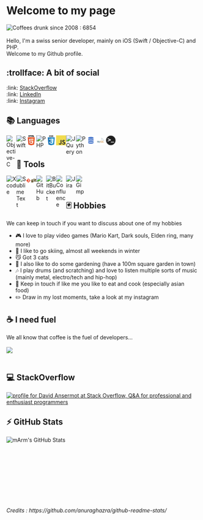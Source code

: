 # Welcome to my page
<img align="left" alt="Coffees drunk since 2008 : 6854" src="https://img.shields.io/badge/Coffees%20drunk%20since%202008-6854-blue.svg" />
<br /><br />
Hello, I'm a swiss senior developer, mainly on iOS (Swift / Objective-C) and PHP.<br />
Welcome to my Github profile.

## :trollface: A bit of social
<p>
:link: <a href="https://stackoverflow.com/users/785593/david-ansermot" target="_blank" title="StackOverflow">StackOverflow</a><br />
:link: <a href="https://www.linkedin.com/in/davidansermot/" target="_blank" title="LinkedIn">LinkedIn</a><br />
:link: <a href="https://www.instagram.com/marm.ch/" target="_blank" title="Instagram">Instagram</a><br />
</p>

## :books: Languages
<div>
  <img align="left" alt="Objective-C" width="26px" src="https://cdn-icons-png.flaticon.com/512/5977/5977575.png" />
  <img align="left" alt="Swift" width="26px" src="https://cdn-icons-png.flaticon.com/512/5968/5968371.png" />
  <img align="left" alt="HTML5" width="26px" src="https://raw.githubusercontent.com/github/explore/80688e429a7d4ef2fca1e82350fe8e3517d3494d/topics/html/html.png" />
  <img align="left" alt="PHP" width="26px" src="https://cdn-icons-png.flaticon.com/512/919/919830.png" />
  <img align="left" alt="CSS3" width="26px" src="https://raw.githubusercontent.com/github/explore/80688e429a7d4ef2fca1e82350fe8e3517d3494d/topics/css/css.png" />
  <img align="left" alt="JavaScript" width="26px" src="https://raw.githubusercontent.com/github/explore/80688e429a7d4ef2fca1e82350fe8e3517d3494d/topics/javascript/javascript.png" />
  <img align="left" alt="JQuery" width="26px" src="https://icon-library.com/images/jquery-icon-png/jquery-icon-png-7.jpg" />
  <img align="left" alt="Python" width="26px" src="https://cdn-icons-png.flaticon.com/512/5968/5968350.png" />
  <img align="left" alt="SQL" width="26px" src="https://raw.githubusercontent.com/github/explore/80688e429a7d4ef2fca1e82350fe8e3517d3494d/topics/sql/sql.png" />
  <img align="left" alt="MySQL" width="26px" src="https://raw.githubusercontent.com/github/explore/80688e429a7d4ef2fca1e82350fe8e3517d3494d/topics/mysql/mysql.png" />
  <img align="left" alt="Terminal" width="26px" src="https://raw.githubusercontent.com/github/explore/80688e429a7d4ef2fca1e82350fe8e3517d3494d/topics/terminal/terminal.png" />
</p>
<br />
<br />

## :wrench: Tools
<div>
  <img align="left" alt="Xcode" width="26px" src="https://cdn-icons-png.flaticon.com/512/5977/5977575.png" />
  <img align="left" alt="Sublime Text" width="26px" src="https://cdn.worldvectorlogo.com/logos/sublime-text.svg" />
  <img align="left" alt="Git" width="26px" src="https://raw.githubusercontent.com/github/explore/80688e429a7d4ef2fca1e82350fe8e3517d3494d/topics/git/git.png" />
  <img align="left" alt="GitHub" width="26px" src="https://cdn-icons-png.flaticon.com/512/733/733553.png" />
  <img align="left" alt="BitBucket" width="26px" src="https://cdn-icons-png.flaticon.com/512/214/214496.png" />
  <img align="left" alt="Confluence" width="26px" src="https://cdn-icons-png.flaticon.com/512/5968/5968793.png" />
  <img align="left" alt="Jira" width="26px" src="https://cdn-icons-png.flaticon.com/512/5968/5968875.png" />
  <img align="left" alt="Gimp" width="26px" src="https://upload.wikimedia.org/wikipedia/commons/thumb/4/45/The_GIMP_icon_-_gnome.svg/1200px-The_GIMP_icon_-_gnome.svg.png" />
</p>
<br />
<br />

## :black_joker: Hobbies
We can keep in touch if you want to discuss about one of my hobbies<br />
- :video_game: I love to play video games (Mario Kart, Dark souls, Elden ring, many more)
- :ski: I like to go skiing, almost all weekends in winter
- :smirk_cat: Got 3 cats
- :leaves: I also like to do some gardening (have a 100m square garden in town)
- :notes: I play drums (and scratching) and love to listen multiple sorts of music (mainly metal, electro/tech and hip-hop)
- :ramen: Keep in touch if like me you like to eat and cook (especially asian food)
- :pencil2: Draw in my lost moments, take a look at my instagram

## :coffee: I need fuel
We all know that coffee is the fuel of developers...<br /><br />
<a href="https://www.buymeacoffee.com/mArm"><img src="https://img.buymeacoffee.com/button-api/?text=Buy me a coffee&emoji=&slug=mArm&button_colour=FFDD00&font_colour=000000&font_family=Bree&outline_colour=000000&coffee_colour=ffffff" /></a>
<br /><br />

## :computer: StackOverflow
<a href="https://stackoverflow.com/users/785593/david-ansermot"><img src="https://stackoverflow.com/users/flair/785593.png" width="208" height="58" alt="profile for David Ansermot at Stack Overflow, Q&amp;A for professional and enthusiast programmers" title="profile for David Ansermot at Stack Overflow, Q&amp;A for professional and enthusiast programmers"></a>

## :zap: GitHub Stats
<img align="left" alt="mArm's GitHub Stats" src="https://github-readme-stats.vercel.app/api?username=mArm-ch&show_icons=true&hide_border=true&theme=prussian" />
<br /> <br /><br /> <br /><br /> <br /><br /> <br /><br /><br />
<p><i>Credits : https://github.com/anuraghazra/github-readme-stats/</i></p>

<!--

Here are some ideas to get you started:

- 🔭 I’m currently working on ...
- 🌱 I’m currently learning ...
- 👯 I’m looking to collaborate on ...
- 🤔 I’m looking for help with ...
- 💬 Ask me about ...
- 📫 How to reach me: ...
- 😄 Pronouns: ...
- ⚡ Fun fact: ...
-->
